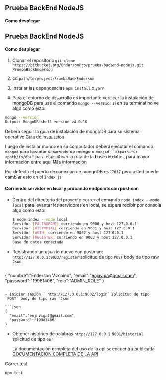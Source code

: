 ## Prueba BackEnd NodeJS

#### Como desplegar
## Prueba BackEnd NodeJS

#### Como desplegar

1. Clonar el repositorio `git clone https://bitbucket.org/EndersonPro/prueba-backend-nodejs.git PruebaBackEnderson`

2. cd `path/to/project/PruebaBackEnderson`

3. Instalar las dependencias `npm install` o `yarn`

4. Para el entorno de desarrollo es importante verificar la instalación de mongoDB para use el comando `mongo --version` si en su terminal no ve algo como esto: 

```bash
mongo --version
Output: MongoDB shell version v4.0.10
```

   Deberá seguir la guía de instalación de mongoDB para su sistema operativo.[Guia de instalacion](https://docs.mongodb.com/manual/installation/)

   Luego de instalar mondo en su computador deberá ejecutar el comando `mongod` para levantar el servicio de mongo o `mongod --dbpath="C:<path/to/db>"` para especificar la ruta de la base de datos, para mayor información entre aquí [Más información](https://docs.mongodb.com/manual/reference/program/mongod/)

   Por defecto el puerto de conexión de mongoDB es `27017` pero usted puede cambiar esto en el `index.js`

#### Corriendo servidor en local y probando endpoints con postman

- Dentro del directorio del proyecto correr el comando `node index --mode local` para levantar los servidores en local, se espera recibir por consola algo como esto: 

  ```bash
  $ node index --mode local
  Servidor [PALINDROME] corriendo en 9000 y host 127.0.0.1
  Servidor [HISTORIAL] corriendo en 9001 y host 127.0.0.1
  Servidor [AUTH] corriendo en 9002 y host 127.0.0.1     
  Servidor [REGISTER] corriendo en 9003 y host 127.0.0.1
  Base de datos conectada
  ```

- Registrando un usuario nuevo con postman: ` http://127.0.0.1:9003/register` solicitud de tipo `POST` body de tipo raw `Json`  

  ```json
{
  	"nombre":"Enderson Vizcaino",
  	"email":"enjaviga@gmail.com",
  	"password":"19981406",
  	"role":"ADMIN_ROLE"
}
  ```

- Iniciar sesión ` http://127.0.0.1:9002/login` solicitud de tipo `POST` body de tipo raw `Json` 

  ```json
{
  	"email":"enjaviga2@gmail.com",
  	"password":"19981406"
}
  ```

- Obtener histórico de palabras ` http://127.0.0.1:9001/historial ` solicitud de tipo `GET` 

  La documentación completa del uso de la api se encuentra publicada [DOCUMENTACION COMPLETA DE LA API](https://documenter.getpostman.com/view/4649158/SW18wEk3?version=latest#18b7e8d8-1490-41fc-a2dc-01c553f0de10)

Correr test

```
npm test
```